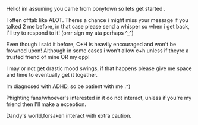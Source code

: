 Hello! im assuming you came from ponytown so lets get started .


I often offtab like ALOT. Theres a chance i might miss your message if you talked 2 me before, in that case please send a whisper so when i get back, I'll try to respond to it! (orrr sign my ata perhaps ^_^)


Even though i said it before, C+H is heavily encouraged and won't be frowned upon! Although in some cases i won't allow c+h unless if theyre a trusted friend of mine OR my qpp!


I may or not get drastic mood swings, if that happens please give me space and time to eventually get it together.


Im diagnosed with ADHD, so be patient with me :⁠^⁠)


Phighting fans/whoever's interested in it do not interact, unless if you're my friend then I'll make a exception. 


Dandy's world,forsaken interact with extra caution.
